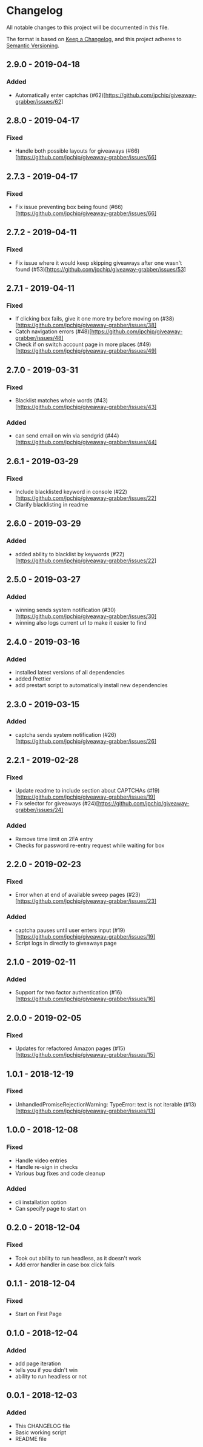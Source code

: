 # Changelog
All notable changes to this project will be documented in this file.

The format is based on [Keep a Changelog](https://keepachangelog.com/en/1.0.0/),
and this project adheres to [Semantic Versioning](https://semver.org/spec/v2.0.0.html).

## 2.9.0 - 2019-04-18
### Added
- Automatically enter captchas (#62)[https://github.com/jpchip/giveaway-grabber/issues/62]


## 2.8.0 - 2019-04-17
### Fixed
- Handle both possible layouts for giveaways (#66)[https://github.com/jpchip/giveaway-grabber/issues/66]


## 2.7.3 - 2019-04-17
### Fixed
- Fix issue preventing box being found (#66)[https://github.com/jpchip/giveaway-grabber/issues/66]


## 2.7.2 - 2019-04-11
### Fixed
- Fix issue where it would keep skipping giveaways after one wasn't found (#53)[https://github.com/jpchip/giveaway-grabber/issues/53]


## 2.7.1 - 2019-04-11
### Fixed
- If clicking box fails, give it one more try before moving on (#38)[https://github.com/jpchip/giveaway-grabber/issues/38]
- Catch navigation errors (#48)[https://github.com/jpchip/giveaway-grabber/issues/48]
- Check if on switch account page in more places (#49)[https://github.com/jpchip/giveaway-grabber/issues/49]


## 2.7.0 - 2019-03-31
### Fixed
- Blacklist matches whole words (#43)[https://github.com/jpchip/giveaway-grabber/issues/43]
### Added
- can send email on win via sendgrid (#44)[https://github.com/jpchip/giveaway-grabber/issues/44]


## 2.6.1 - 2019-03-29
### Fixed
- Include blacklisted keyword in console (#22)[https://github.com/jpchip/giveaway-grabber/issues/22]
- Clarify blacklisting in readme

## 2.6.0 - 2019-03-29
### Added
- added ability to blacklist by keywords (#22)[https://github.com/jpchip/giveaway-grabber/issues/22]


## 2.5.0 - 2019-03-27
### Added
- winning sends system notification (#30)[https://github.com/jpchip/giveaway-grabber/issues/30]
- winning also logs current url to make it easier to find

## 2.4.0 - 2019-03-16
### Added
 - installed latest versions of all dependencies
 - added Prettier
 - add prestart script to automatically install new dependencies

## 2.3.0 - 2019-03-15
### Added
 - captcha sends system notification (#26)[https://github.com/jpchip/giveaway-grabber/issues/26]

## 2.2.1 - 2019-02-28
### Fixed
- Update readme to include section about CAPTCHAs (#19)[https://github.com/jpchip/giveaway-grabber/issues/19]
- Fix selector for giveaways (#24)[https://github.com/jpchip/giveaway-grabber/issues/24]

### Added
 - Remove time limit on 2FA entry
 - Checks for password re-entry request while waiting for box


## 2.2.0 - 2019-02-23
### Fixed
- Error when at end of available sweep pages (#23)[https://github.com/jpchip/giveaway-grabber/issues/23]

### Added
 - captcha pauses until user enters input (#19)[https://github.com/jpchip/giveaway-grabber/issues/19]
 - Script logs in directly to giveaways page

## 2.1.0 - 2019-02-11
### Added
- Support for two factor authentication (#16)[https://github.com/jpchip/giveaway-grabber/issues/16]


## 2.0.0 - 2019-02-05
### Fixed
- Updates for refactored Amazon pages (#15)[https://github.com/jpchip/giveaway-grabber/issues/15]


## 1.0.1 - 2018-12-19
### Fixed
- UnhandledPromiseRejectionWarning: TypeError: text is not iterable (#13)[https://github.com/jpchip/giveaway-grabber/issues/13]

## 1.0.0 - 2018-12-08
### Fixed
- Handle video entries
- Handle re-sign in checks
- Various bug fixes and code cleanup

### Added
- cli installation option
- Can specify page to start on

## 0.2.0 - 2018-12-04
### Fixed
- Took out ability to run headless, as it doesn't work
- Add error handler in case box click fails

## 0.1.1 - 2018-12-04
### Fixed
- Start on First Page

## 0.1.0 - 2018-12-04
### Added
- add page iteration
- tells you if you didn't win
- ability to run headless or not

## 0.0.1 - 2018-12-03
### Added
- This CHANGELOG file
- Basic working script
- README file
